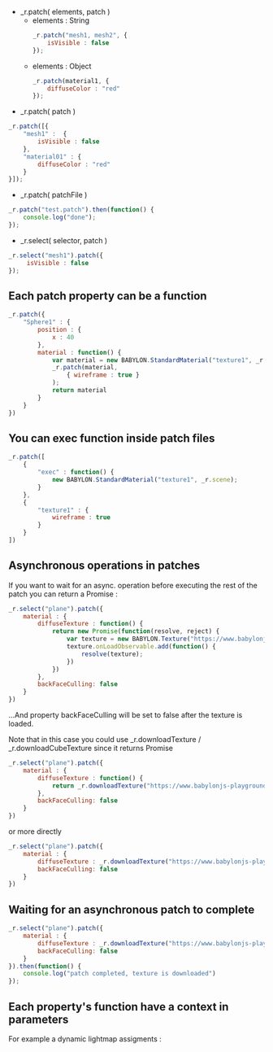 * _r.patch( elements, patch )  
    * elements : String 
        ```js
        _r.patch("mesh1, mesh2", {
            isVisible : false
        });
        ```
    * elements : Object
        ```js
        _r.patch(material1, {
            diffuseColor : "red"
        });
        ```
* _r.patch( patch )
```js
_r.patch([{
    "mesh1" :  {
        isVisible : false
    },
    "material01" : {
        diffuseColor : "red"
    }
}]);
```
* _r.patch( patchFile )
```js
_r.patch("test.patch").then(function() {
    console.log("done");
});
```

* _r.select( selector, patch )
```js
_r.select("mesh1").patch({
     isVisible : false
});
```
## Each patch property can be a function
```js
_r.patch({
    "Sphere1" : {
        position : {
            x : 40
        },
        material : function() {
            var material = new BABYLON.StandardMaterial("texture1", _r.scene);
            _r.patch(material,
                { wireframe : true }
            );
            return material
        }
    }
})
```
## You can exec function inside patch files
```js
_r.patch([
    {
        "exec" : function() {
            new BABYLON.StandardMaterial("texture1", _r.scene);
        }   
    },
    {
        "texture1" : {
            wireframe : true
        }       
    }
])
```

## Asynchronous operations in patches
If you want to wait for an async. operation before executing the rest of the patch you can return a Promise :
```js
_r.select("plane").patch({
    material : {
        diffuseTexture : function() {
            return new Promise(function(resolve, reject) {
                var texture = new BABYLON.Texture("https://www.babylonjs-playground.com/textures/grass.jpg", _r.scene);
                texture.onLoadObservable.add(function() {
                    resolve(texture);
                })
            })
        },
        backFaceCulling: false   
    }
})
```
...And property backFaceCulling will be set to false after the texture is loaded.

Note that in this case you could use _r.downloadTexture / _r.downloadCubeTexture since it returns Promise
```js
_r.select("plane").patch({
    material : {
        diffuseTexture : function() {
            return _r.downloadTexture("https://www.babylonjs-playground.com/textures/grass.jpg"); 
        },
        backFaceCulling: false   
    }
})
```
or more directly
```js
_r.select("plane").patch({
    material : {
        diffuseTexture : _r.downloadTexture("https://www.babylonjs-playground.com/textures/grass.jpg"),
        backFaceCulling: false   
    }
})
```
## Waiting for an asynchronous patch to complete
```js
_r.select("plane").patch({
    material : {
        diffuseTexture : _r.downloadTexture("https://www.babylonjs-playground.com/textures/grass.jpg"),
        backFaceCulling: false   
    }
}).then(function() {
    console.log("patch completed, texture is downloaded")
});
```

## Each property's function have a context in parameters
For example a dynamic lightmap assigments :


